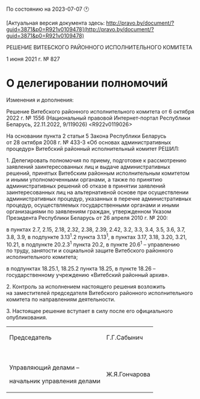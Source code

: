 По состоянию на 2023-07-07 &#x1F550;

[Актуальная версия документа здесь: http://pravo.by/document/?guid=3871&p0=R921v0109478](http://pravo.by/document/?guid=3871&p0=R921v0109478)

<p>РЕШЕНИЕ ВИТЕБСКОГО РАЙОННОГО ИСПОЛНИТЕЛЬНОГО КОМИТЕТА</p>
<p>1 июня 2021 г. № 827</p>
<h1>О делегировании полномочий</h1>
<p>Изменения и дополнения:</p>
<p>Решение Витебского районного исполнительного комитета от 6 октября 2022 г. № 1556 (Национальный правовой Интернет-портал Республики Беларусь, 22.11.2022, 9/119026) &lt;R922v0119026&gt;</p>
<p></p>
<p>На основании пункта 2 статьи 5 Закона Республики Беларусь от 28 октября 2008 г. № 433-З «Об основах административных процедур» Витебский районный исполнительный комитет РЕШИЛ:</p>
<p>1. Делегировать полномочия по приему, подготовке к рассмотрению заявлений заинтересованных лиц и выдаче административных решений, принятых Витебским районным исполнительным комитетом и иными уполномоченными органами, а также по принятию административных решений об отказе в принятии заявлений заинтересованных лиц на альтернативной основе при осуществлении административных процедур, указанных в перечне административных процедур, осуществляемых государственными органами и иными организациями по заявлениям граждан, утвержденном Указом Президента Республики Беларусь от 26 апреля 2010 г. № 200:</p>
<p>в пунктах 2.7, 2.15, 2.18, 2.32, 2.38, 2.39, 2.42, 3.2, 3.3, 3.4, 3.5, 3.6, 3.7, 3.8, 3.9, в подпункте 3.13<sup>1</sup>.2 пункта 3.13<sup>1</sup>, в пунктах 3.17, 3.18, 3.20, 3.21, 10.21, в подпункте 20.2.3<sup>1</sup> пункта 20.2, в пункте 20.6<sup>1</sup> – управлению по труду, занятости и социальной защите Витебского районного исполнительного комитета;</p>
<p>в подпунктах 18.25.1, 18.25.2 пункта 18.25, в пункте 18.26 – государственному учреждению «Витебский районный архив».</p>
<p>2. Контроль за исполнением настоящего решения возложить на заместителей председателя Витебского районного исполнительного комитета по направлениям деятельности.</p>
<p>3. Настоящее решение вступает в силу после его официального опубликования.</p>
<p></p>
<table>
<tr>
<td><p>Председатель</p></td>
<td><p>Г.Г.Сабынич</p></td>
</tr>
<tr>
<td><p></p></td>
<td><p></p></td>
</tr>
<tr>
<td>
<p>Управляющий делами – </p>
<p>начальник управления делами</p>
</td>
<td><p>Ж.Я.Гончарова</p></td>
</tr>
</table>
<p></p>